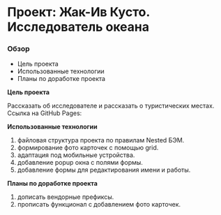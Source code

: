 # Проект: Жак-Ив Кусто. Исследователь океана

### Обзор
* Цель проекта
* Использованные технологии
* Планы по доработке проекта

**Цель проекта**

Рассказать об исследователе и рассказать о туристических местах. Ссылка на GitHub Pages: 

**Использованные технологии**

1. файловая структура проекта по правилам Nested БЭМ.
2. формирование фото карточек с помощью grid.
3. адаптация под мобильные устройства. 
4. добавление popup окна с полями формы.
5. добавление формы для редактирования имени и работы.

**Планы по доработке проекта**

1. дописать вендорные префиксы.
2. прописать функционал с добавлением фото карточек.